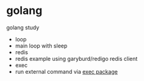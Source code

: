 # golang
golang study

* loop
 * main loop with sleep 
* redis
 * redis example using garyburd/redigo redis client
* exec
 * run external command via [exec package](https://golang.org/pkg/os/exec/)
